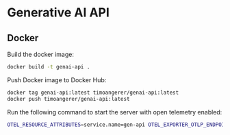 # Generative AI API

## Docker

Build the docker image:

```bash
docker build -t genai-api .
```

Push Docker image to Docker Hub:

```bash
docker tag genai-api:latest timoangerer/genai-api:latest
docker push timoangerer/genai-api:latest
```

Run the following command to start the server with open telemetry enabled:

```bash
OTEL_RESOURCE_ATTRIBUTES=service.name=gen-api OTEL_EXPORTER_OTLP_ENDPOINT="http://localhost:4317" OTEL_EXPORTER_OTLP_PROTOCOL=grpc opentelemetry-instrument uvicorn --app-dir=src main:app
```
